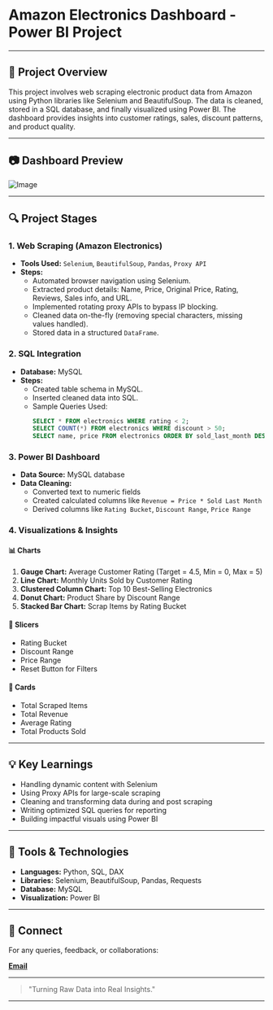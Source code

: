 # Amazon Electronics Dashboard - Power BI Project

---

## 📝 Project Overview
This project involves web scraping electronic product data from Amazon using Python libraries like Selenium and BeautifulSoup. The data is cleaned, stored in a SQL database, and finally visualized using Power BI. The dashboard provides insights into customer ratings, sales, discount patterns, and product quality.

---

## 📷 Dashboard Preview
![Image](https://github.com/user-attachments/assets/0ee74301-7b56-49db-bd0a-db134619f4c1)

---

## 🔍 Project Stages

### 1. **Web Scraping (Amazon Electronics)**
- **Tools Used:** `Selenium`, `BeautifulSoup`, `Pandas`, `Proxy API`
- **Steps:**
  - Automated browser navigation using Selenium.
  - Extracted product details: Name, Price, Original Price, Rating, Reviews, Sales info, and URL.
  - Implemented rotating proxy APIs to bypass IP blocking.
  - Cleaned data on-the-fly (removing special characters, missing values handled).
  - Stored data in a structured `DataFrame`.

### 2. **SQL Integration**
- **Database:** MySQL
- **Steps:**
  - Created table schema in MySQL.
  - Inserted cleaned data into SQL.
  - Sample Queries Used:
    ```sql
    SELECT * FROM electronics WHERE rating < 2;
    SELECT COUNT(*) FROM electronics WHERE discount > 50;
    SELECT name, price FROM electronics ORDER BY sold_last_month DESC LIMIT 10;
    ```

### 3. **Power BI Dashboard**
- **Data Source:** MySQL database
- **Data Cleaning:**
  - Converted text to numeric fields
  - Created calculated columns like `Revenue = Price * Sold Last Month`
  - Derived columns like `Rating Bucket`, `Discount Range`, `Price Range`

### 4. **Visualizations & Insights**

#### 📊 Charts
1. **Gauge Chart:** Average Customer Rating (Target = 4.5, Min = 0, Max = 5)
2. **Line Chart:** Monthly Units Sold by Customer Rating
3. **Clustered Column Chart:** Top 10 Best-Selling Electronics
4. **Donut Chart:** Product Share by Discount Range
5. **Stacked Bar Chart:** Scrap Items by Rating Bucket

#### 🧩 Slicers
- Rating Bucket
- Discount Range
- Price Range
- Reset Button for Filters

#### 🔢 Cards
- Total Scraped Items
- Total Revenue
- Average Rating
- Total Products Sold

---

## 💡 Key Learnings
- Handling dynamic content with Selenium
- Using Proxy APIs for large-scale scraping
- Cleaning and transforming data during and post scraping
- Writing optimized SQL queries for reporting
- Building impactful visuals using Power BI

---

## 📌 Tools & Technologies
- **Languages:** Python, SQL, DAX
- **Libraries:** Selenium, BeautifulSoup, Pandas, Requests
- **Database:** MySQL
- **Visualization:** Power BI


---

## 🔗 Connect
For any queries, feedback, or collaborations:

**[Email](yd811822@gmail.com)**

---

> "Turning Raw Data into Real Insights."

---

